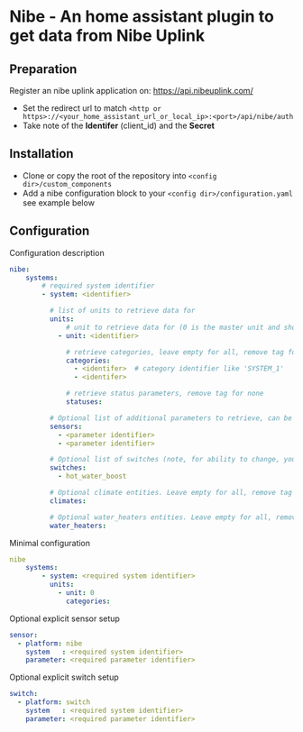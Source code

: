 Nibe - An home assistant plugin to get data from Nibe Uplink
============================================================

Preparation
------------

Register an nibe uplink application on: https://api.nibeuplink.com/

  * Set the redirect url to match `<http or https>://<your_home_assistant_url_or_local_ip>:<port>/api/nibe/auth`
  * Take note of the **Identifer** (client_id) and the **Secret**

Installation
------------

 * Clone or copy the root of the repository into `<config dir>/custom_components`
 * Add a nibe configuration block to your `<config dir>/configuration.yaml` see example below

Configuration
-------------

Configuration description
```yaml
nibe:
    systems:
        # required system identifier
        - system: <identifier>

          # list of units to retrieve data for
          units:
              # unit to retrieve data for (0 is the master unit and should always exist)
            - unit: <identifier>

              # retrieve categories, leave empty for all, remove tag for none
              categories:
                - <identifer>  # category identifier like 'SYSTEM_1'
                - <identifer>

              # retrieve status parameters, remove tag for none
              statuses:

          # Optional list of additional parameters to retrieve, can be done here or on the sensor platform.
          sensors:
            - <parameter identifier>
            - <parameter identifier>

          # Optional list of switches (note, for ability to change, you need to use writeaccess and have payed license).
          switches:
            - hot_water_boost

          # Optional climate entities. Leave empty for all, remove tag for none.
          climates:

          # Optional water_heaters entities. Leave empty for all, remove tag for none.
          water_heaters:
```

Minimal configuration
```yaml
nibe
    systems:
        - system: <required system identifier>
          units:
            - unit: 0
              categories:
```

Optional explicit sensor setup
```yaml
sensor:
  - platform: nibe
    system   : <required system identifier>
    parameter: <required parameter identifier>
```

Optional explicit switch setup
```yaml
switch:
  - platform: switch
    system   : <required system identifier>
    parameter: <required parameter identifier>
```
